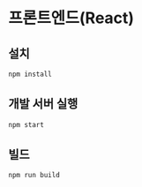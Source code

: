 # 프론트엔드(React)

## 설치
```bash
npm install
```

## 개발 서버 실행
```bash
npm start
```

## 빌드
```bash
npm run build
```

